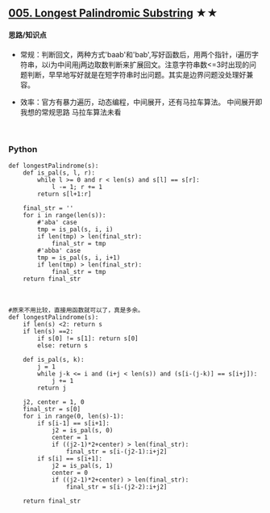 ## [005. Longest Palindromic Substring][1] ★★
[1]: https://leetcode.com/problems/longest-palindromic-substring/

    
#### 思路/知识点
- 常规：判断回文，两种方式'baab'和'bab',写好函数后，用两个指针，i遍历字符串，以i为中间用j两边取数判断来扩展回文。注意字符串数<=3时出现的问题判断，早早地写好就是在短字符串时出问题。其实是边界问题没处理好兼容。
- 效率：官方有暴力遍历，动态编程，中间展开，还有马拉车算法。 中间展开即我想的常规思路
马拉车算法未看

  <br />  
### Python
    def longestPalindrome(s):
        def is_pal(s, l, r):
            while l >= 0 and r < len(s) and s[l] == s[r]:
                l -= 1; r += 1
            return s[l+1:r]
            
        final_str = ''
        for i in range(len(s)):
            #'aba' case
            tmp = is_pal(s, i, i)
            if len(tmp) > len(final_str):
                final_str = tmp
            #'abba' case
            tmp = is_pal(s, i, i+1)
            if len(tmp) > len(final_str):
                final_str = tmp
        return final_str
    

  <br />  
  
    #原来不用比较，直接用函数就可以了，真是多余。
    def longestPalindrome(s):        
        if len(s) <2: return s
        if len(s) ==2:
            if s[0] != s[1]: return s[0]
            else: return s
        
        def is_pal(s, k):
            j = 1
            while j-k <= i and (i+j < len(s)) and (s[i-(j-k)] == s[i+j]):
                j += 1
            return j

        j2, center = 1, 0
        final_str = s[0]
        for i in range(0, len(s)-1):
            if s[i-1] == s[i+1]:
                j2 = is_pal(s, 0)
                center = 1
                if ((j2-1)*2+center) > len(final_str):
                    final_str = s[i-(j2-1):i+j2]
            if s[i] == s[i+1]:
                j2 = is_pal(s, 1)
                center = 0
                if ((j2-1)*2+center) > len(final_str):
                    final_str = s[i-(j2-2):i+j2]
            
        return final_str 
